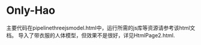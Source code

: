 ﻿# Only-Hao
主要代码在pipelinethreejsmodel.html中，运行所需的js库等资源请参考该html文档。
导入了带衣服的人体模型，但效果不是很好，详见HtmlPage2.html.